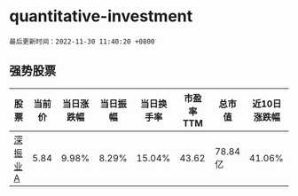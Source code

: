 # quantitative-investment

`最后更新时间：2022-11-30 11:40:20 +0800`

## 强势股票

|股票|当前价|当日涨跌幅|当日振幅|当日换手率|市盈率TTM|总市值|近10日涨跌幅|
|----|----|----|----|----|----|----|----|
|[深振业A](https://xueqiu.com/S/SZ000006)|5.84|9.98%|8.29%|15.04%|43.62|78.84亿|41.06%|
